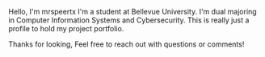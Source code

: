 Hello, I'm mrspeertx
I'm a student at Bellevue University.
I'm dual majoring in Computer Information Systems and Cybersecurity.
This is really just a profile to hold my project portfolio.

Thanks for looking, 
Feel free to reach out with questions or comments!
